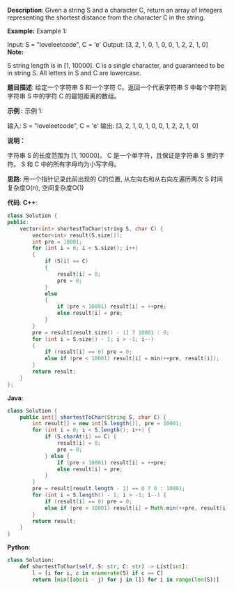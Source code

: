 __Description__:
Given a string S and a character C, return an array of integers representing the shortest distance from the character C in the string.

__Example:__
Example 1:

Input: S = "loveleetcode", C = 'e'
Output: [3, 2, 1, 0, 1, 0, 0, 1, 2, 2, 1, 0]
 
__Note:__

S string length is in [1, 10000].
C is a single character, and guaranteed to be in string S.
All letters in S and C are lowercase.

__题目描述__:
给定一个字符串 S 和一个字符 C。返回一个代表字符串 S 中每个字符到字符串 S 中的字符 C 的最短距离的数组。

__示例 :__
示例 1:

输入: S = "loveleetcode", C = 'e'
输出: [3, 2, 1, 0, 1, 0, 0, 1, 2, 2, 1, 0]

__说明：__

字符串 S 的长度范围为 [1, 10000]。
C 是一个单字符，且保证是字符串 S 里的字符。
S 和 C 中的所有字母均为小写字母。

__思路__:
用一个指针记录此前出现的 C的位置, 从左向右和从右向左遍历两次 S
时间复杂度O(n), 空间复杂度O(1)

__代码__:
__C++__:
```C++
class Solution {
public:
    vector<int> shortestToChar(string S, char C) {
        vector<int> result(S.size());
        int pre = 10001;
        for (int i = 0; i < S.size(); i++) 
        {
            if (S[i] == C) 
            {
                result[i] = 0;
                pre = 0;
            } 
            else 
            {
                if (pre < 10001) result[i] = ++pre;
                else result[i] = pre;
            }
        }
        pre = result[result.size() - 1] ? 10001 : 0;
        for (int i = S.size() - 1; i > -1; i--) 
        {
            if (result[i] == 0) pre = 0;
            else if (pre < 10001) result[i] = min(++pre, result[i]);
        }
        return result;
    }
};
```

__Java__:
```Java
class Solution {
    public int[] shortestToChar(String S, char C) {
        int result[] = new int[S.length()], pre = 10001;
        for (int i = 0; i < S.length(); i++) {
            if (S.charAt(i) == C) {
                result[i] = 0;
                pre = 0;
            } else {
                if (pre < 10001) result[i] = ++pre;
                else result[i] = pre;
            }
        }
        pre = result[result.length - 1] == 0 ? 0 : 10001;
        for (int i = S.length() - 1; i > -1; i--) {
            if (result[i] == 0) pre = 0;
            else if (pre < 10001) result[i] = Math.min(++pre, result[i]);
        }
        return result;
    }
}
```

__Python__:
```Python
class Solution:
    def shortestToChar(self, S: str, C: str) -> List[int]:
        l = [i for i, c in enumerate(S) if c == C]
        return [min([abs(i - j) for j in l]) for i in range(len(S))]
```